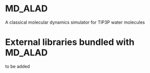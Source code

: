 # MD_ALAD
A classical molecular dynamics simulator for TIP3P water molecules
# External libraries bundled with MD_ALAD
to be added
